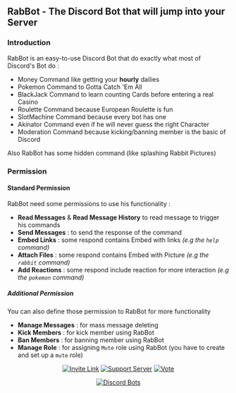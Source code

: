 ## RabBot - The Discord Bot that will jump into your Server ##

### Introduction ###

RabBot is an easy-to-use Discord Bot that do exactly what most of Discord's Bot do :
* Money Command like getting your __hourly__ dailies
* Pokemon Command to Gotta Catch 'Em All
* BlackJack Command to learn counting Cards before entering a real Casino
* Roulette Command because European Roulette is fun
* SlotMachine Command because every bot has one
* Akinator Command even if he will never guess the right Character
* Moderation Command because kicking/banning member is the basic of Discord

Also RabBot has some hidden command (like splashing Rabbit Pictures)

### Permission ###

#### Standard Permission ####

RabBot need some permissions to use his functionality :
* **Read Messages** & **Read Message History** to read message to trigger his commands
* **Send Messages** : to send the response of the command
* **Embed Links** : some respond contains Embed with links *(e.g the `help` command)*
* **Attach Files** : some respond contains Embed with Picture *(e.g the `rabbit` command)*
* **Add Reactions** : some respond include reaction for more interaction *(e.g the `pokemon` command)*

##### Additional Permission #####

You can also define those permission to RabBot for more functionality
* **Manage Messages** : for mass message deleting 
* **Kick Members** : for kick member using RabBot
* **Ban Members** : for banning member using RabBot
* **Manage Role** : for assigning `Mute` role using RabBot (you have to create and set up a `mute` role)

<center>

[![Invite Link](http://image.noelshack.com/fichiers/2018/32/6/1533999452-bouton-invite-link.png)](https://discordapp.com/oauth2/authorize?client_id=441010449757110273&scope=bot&permissions=117824) [![Support Server](http://image.noelshack.com/fichiers/2018/32/6/1533999452-bouton-invite-link.png)](https://discord.gg/g88Wrfa) [![Vote](http://image.noelshack.com/fichiers/2018/32/5/1533934610-bouton-vote-for-rabbot.png)](https://discordbots.org/bot/441010449757110273/vote)

[![Discord Bots](https://discordbots.org/api/widget/441010449757110273.svg)](https://discordbots.org/bot/441010449757110273)

</center>